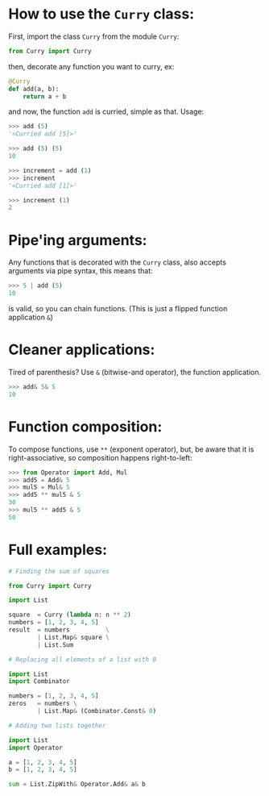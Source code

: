 # How to use the `Curry` class:
First, import the class `Curry` from the module `Curry`:
```py
from Curry import Curry
```
then, decorate any function you want to curry, ex:
```py
@Curry
def add(a, b):
    return a + b
```
and now, the function `add` is curried, simple as that. Usage:
```py
>>> add (5)
'<Curried add [5]>'
```
```py
>>> add (5) (5)
10
```
```py
>>> increment = add (1)
>>> increment
'<Curried add [1]>'
```
```py
>>> increment (1)
2
```

# Pipe'ing arguments:
Any functions that is decorated with the `Curry` class, also accepts arguments via pipe syntax, this means that:
```py
>>> 5 | add (5)
10
```
is valid, so you can chain functions. (This is just a flipped function application `&`)

# Cleaner applications:
Tired of parenthesis? Use `&` (bitwise-and operator), the function application.
```py
>>> add& 5& 5
10
```

# Function composition:
To compose functions, use `**` (exponent operator), but, be aware that it is right-associative, so composition happens right-to-left:
```py
>>> from Operator import Add, Mul
>>> add5 = Add& 5
>>> mul5 = Mul& 5
>>> add5 ** mul5 & 5
30
>>> mul5 ** add5 & 5
50
```

# Full examples:
```py
# Finding the sum of squares

from Curry import Curry

import List

square  = Curry (lambda n: n ** 2)
numbers = [1, 2, 3, 4, 5]
result  = numbers          \
        | List.Map& square \
        | List.Sum
```
```py
# Replacing all elements of a list with 0

import List
import Combinator

numbers = [1, 2, 3, 4, 5]
zeros   = numbers \
        | List.Map& (Combinator.Const& 0)
```
```py
# Adding two lists together

import List
import Operator

a = [1, 2, 3, 4, 5]
b = [1, 2, 3, 4, 5]

sum = List.ZipWith& Operator.Add& a& b
```
